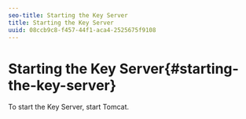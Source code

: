 ```yaml
---
seo-title: Starting the Key Server
title: Starting the Key Server
uuid: 08ccb9c8-f457-44f1-aca4-2525675f9108
---
```


# Starting the Key Server{#starting-the-key-server}

To start the Key Server, start Tomcat. 
